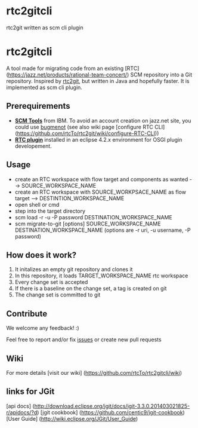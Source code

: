# rtc2gitcli
rtc2git written as scm cli plugin

# rtc2gitcli
A tool made for migrating code from an existing [RTC] (https://jazz.net/products/rational-team-concert/) SCM repository into a Git repository.
Inspired by [rtc2git](https://github.com/rtcTo/rtc2git), but written in Java and hopefully faster.
It is implemented as scm cli plugin.

## Prerequirements
- **[SCM Tools](https://jazz.net/downloads/rational-team-concert/releases/5.0.1?p=allDownloads)** from IBM. To avoid an account creation on jazz.net site, you could use [bugmenot](http://bugmenot.com/) (see also wiki page [configure RTC CLI] (https://github.com/rtcTo/rtc2git/wiki/configure-RTC-CLI))
- **[RTC plugin](https://jazz.net/downloads/rational-team-concert/releases/5.0.1?p=allDownloads)** installed in an eclipse 4.2.x environment for OSGI plugin developement.

## Usage
- create an RTC workspace with flow target and components as wanted --> SOURCE_WORKSPACE_NAME
- create an RTC workspace with SOURCE_WORKPSACE_NAME as flow target --> DESTINTION_WORKSPACE_NAME
- open shell or cmd
- step into the target directory
- scm load -r <uri> -u <username> -P password DESTINATION_WORKSPACE_NAME
- scm migrate-to-git [options] SOURCE_WORKSPACE_NAME DESTINATION_WORKSPACE_NAME (options are -r uri, -u username, -P password)


## How does it work?
1. It initalizes an empty git repository and clones it
2. In this repository, it loads TARGET_WORKSPACE_NAME rtc workspace
3. Every change set is accepted
4. If there is a baseline on the change set, a tag is created on git
5. The change set is committed to git


## Contribute
We welcome any feedback! :)

Feel free to report and/or fix [issues](https://github.com/rtcTo/rtc2gitcli/issues) or create new pull requests

## Wiki
For more details [visit our wiki] (https://github.com/rtcTo/rtc2gitcli/wiki)

## links for JGit
[api docs] (http://download.eclipse.org/jgit/docs/jgit-3.3.0.201403021825-r/apidocs/?d)
[jgit cookbook] (https://github.com/centic9/jgit-cookbook)
[User Guide] (http://wiki.eclipse.org/JGit/User_Guide)
